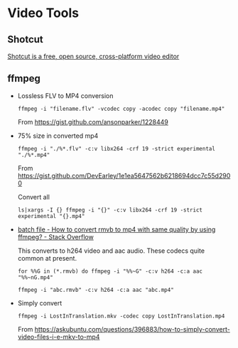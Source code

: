 # Video Tools

## Shotcut

[Shotcut is a free, open source, cross-platform video editor](https://www.shotcut.org/)


## ffmpeg

- Lossless FLV to MP4 conversion
    ```
    ffmpeg -i "filename.flv" -vcodec copy -acodec copy "filename.mp4"
    ```
    From https://gist.github.com/ansonparker/1228449



- 75% size in converted mp4
    ```
    ffmpeg -i "./%*.flv" -c:v libx264 -crf 19 -strict experimental "./%*.mp4"
    ```
    From https://gist.github.com/DevEarley/1e1ea5647562b6218694dcc7c55d2900

    Convert all
    ```
    ls|xargs -I {} ffmpeg -i "{}" -c:v libx264 -crf 19 -strict experimental "{}.mp4"
    ```
	

- [batch file - How to convert rmvb to mp4 with same quality by using ffmpeg? - Stack Overflow](https://stackoverflow.com/questions/50132902/how-to-convert-rmvb-to-mp4-with-same-quality-by-using-ffmpeg)
	
	This converts to h264 video and aac audio. These codecs quite common at present.  
    
    ```
	for %%G in (*.rmvb) do ffmpeg -i "%%~G" -c:v h264 -c:a aac "%%~nG.mp4"
    ```

	```
	ffmpeg -i "abc.rmvb" -c:v h264 -c:a aac "abc.mp4"
    ```
	

- Simply convert	
    ```
    ffmpeg -i LostInTranslation.mkv -codec copy LostInTranslation.mp4
    ```
    From https://askubuntu.com/questions/396883/how-to-simply-convert-video-files-i-e-mkv-to-mp4
